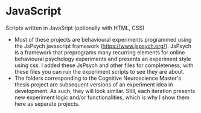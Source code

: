 # JavaScript
Scripts written in JavaSript (optionally with HTML, CSS)
- Most of these projects are behavioural experiments programmed using the JsPsych javascript framework (https://www.jspsych.org/). JsPsych is a framework that preprograms many recurring elements for online behavioural psychology experiments and presents an experiment style using css. I added these JsPsych and other files for completeness; with these files you can run the experiment scripts to see they are about.
- The folders corresponding to the Cognitive Neuroscience Master's thesis project are subsequent versions of an experiment idea in development. As such, they will look similar. Still, each iteration presents new experiment logic and/or functionalities, which is why I show them here as separate projects.

